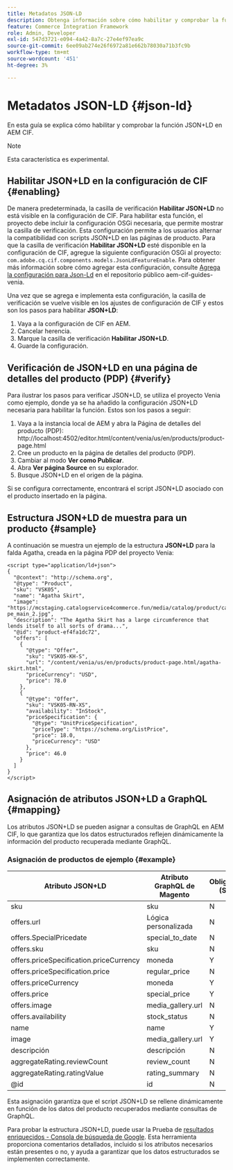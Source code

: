 ```yaml
---
title: Metadatos JSON-LD
description: Obtenga información sobre cómo habilitar y comprobar la función JSON+LD en AEM CIF.
feature: Commerce Integration Framework
role: Admin, Developer
exl-id: 547d3721-e094-4a42-8a7c-27e4ef97ea9c
source-git-commit: 6ee09ab274e26f6972a81e662b78030a71b3fc9b
workflow-type: tm+mt
source-wordcount: '451'
ht-degree: 3%

---
```


# Metadatos JSON-LD {#json-ld}

En esta guía se explica cómo habilitar y comprobar la función JSON+LD en AEM CIF.

>[!NOTE]
>
> Esta característica es experimental.

## Habilitar JSON+LD en la configuración de CIF {#enabling}

De manera predeterminada, la casilla de verificación **Habilitar JSON+LD** no está visible en la configuración de CIF. Para habilitar esta función, el proyecto debe incluir la configuración OSGi necesaria, que permite mostrar la casilla de verificación. Esta configuración permite a los usuarios alternar la compatibilidad con scripts JSON+LD en las páginas de producto.
Para que la casilla de verificación **Habilitar JSON+LD** esté disponible en la configuración de CIF, agregue la siguiente configuración OSGi al proyecto: `
com.adobe.cq.cif.components.models.JsonLdFeatureEnable`.
Para obtener más información sobre cómo agregar esta configuración, consulte [Agrega la configuración para Json-Ld](https://github.com/adobe/aem-cif-guides-venia/blob/main/ui.config/src/main/content/jcr_root/apps/venia/osgiconfig/config/com.adobe.cq.cif.components.models.JsonLdFeatureEnable.cfg.json) en el repositorio público aem-cif-guides-venia.

Una vez que se agrega e implementa esta configuración, la casilla de verificación se vuelve visible en los ajustes de configuración de CIF y estos son los pasos para habilitar **JSON+LD**:

1. Vaya a la configuración de CIF en AEM.
1. Cancelar herencia.
1. Marque la casilla de verificación **Habilitar JSON+LD**.
1. Guarde la configuración.

## Verificación de JSON+LD en una página de detalles del producto (PDP) {#verify}

Para ilustrar los pasos para verificar JSON+LD, se utiliza el proyecto Venia como ejemplo, donde ya se ha añadido la configuración JSON+LD necesaria para habilitar la función. Estos son los pasos a seguir:

1. Vaya a la instancia local de AEM y abra la Página de detalles del producto (PDP): http://localhost:4502/editor.html/content/venia/us/en/products/product-page.html
1. Cree un producto en la página de detalles del producto (PDP).
1. Cambiar al modo **Ver como Publicar**.
1. Abra **Ver página Source** en su explorador.
1. Busque JSON+LD en el origen de la página.

Si se configura correctamente, encontrará el script JSON+LD asociado con el producto insertado en la página.

## Estructura JSON+LD de muestra para un producto {#sample}

A continuación se muestra un ejemplo de la estructura **JSON+LD** para la falda Agatha, creada en la página PDP del proyecto Venia:

```
<script type="application/ld+json">
{
  "@context": "http://schema.org",
  "@type": "Product",
  "sku": "VSK05",
  "name": "Agatha Skirt",
  "image": "https://mcstaging.catalogservice4commerce.fun/media/catalog/product/cache/926ea6fc2ad48a7202ff4587b6c2768e/v/s/vsk05-pe_main_2.jpg",
  "description": "The Agatha Skirt has a large circumference that lends itself to all sorts of drama...",
  "@id": "product-ef4fa1dc72",
  "offers": [
    {
      "@type": "Offer",
      "sku": "VSK05-KH-S",
      "url": "/content/venia/us/en/products/product-page.html/agatha-skirt.html",
      "priceCurrency": "USD",
      "price": 78.0
    },
    {
      "@type": "Offer",
      "sku": "VSK05-RN-XS",
      "availability": "InStock",
      "priceSpecification": {
        "@type": "UnitPriceSpecification",
        "priceType": "https://schema.org/ListPrice",
        "price": 18.0,
        "priceCurrency": "USD"
      },
      "price": 46.0
    }
  ]
}
</script>
```

## Asignación de atributos JSON+LD a GraphQL {#mapping}

Los atributos JSON+LD se pueden asignar a consultas de GraphQL en AEM CIF, lo que garantiza que los datos estructurados reflejen dinámicamente la información del producto recuperada mediante GraphQL.

### Asignación de productos de ejemplo {#example}

| Atributo JSON+LD | Atributo GraphQL de Magento | Obligatorio (S/N) |
|---------------------------------|-------------------|---|
| sku | sku | N |
| offers.url | Lógica personalizada | N |
| offers.SpecialPricedate | special_to_date | N |
| offers.sku | sku | N |
| offers.priceSpecification.priceCurrency | moneda | Y |
| offers.priceSpecification.price | regular_price | N |
| offers.priceCurrency | moneda | Y |
| offers.price | special_price | Y |
| offers.image | media_gallery.url | N |
| offers.availability | stock_status | N |
| name | name | Y |
| image | media_gallery.url | Y |
| descripción | descripción | N |
| aggregateRating.reviewCount | review_count | N |
| aggregateRating.ratingValue | rating_summary | N |
| @id | id | N |

Esta asignación garantiza que el script JSON+LD se rellene dinámicamente en función de los datos del producto recuperados mediante consultas de GraphQL.

Para probar la estructura JSON+LD, puede usar la Prueba de [resultados enriquecidos - Consola de búsqueda de Google](https://search.google.com/test/rich-results/result?id=wtU3LVIEM8H7Aaf5qqK9qw). Esta herramienta proporciona comentarios detallados, incluido si los atributos necesarios están presentes o no, y ayuda a garantizar que los datos estructurados se implementen correctamente.
